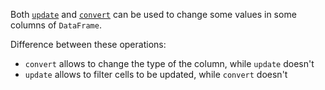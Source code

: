 [//]: # (title: Update/convert values)

Both [`update`](update.md) and [`convert`](convert.md) can be used to change some values in some columns of `DataFrame`.

Difference between these operations:
* `convert` allows to change the type of the column, while `update` doesn't
* `update` allows to filter cells to be updated, while `convert` doesn't

